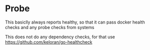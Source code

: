 # Probe

This basiclly always reports healthy, so that it can pass docker health checks and any probe checks from systems

This does not do any dependency checks, for that use https://github.com/keloran/go-healthcheck
